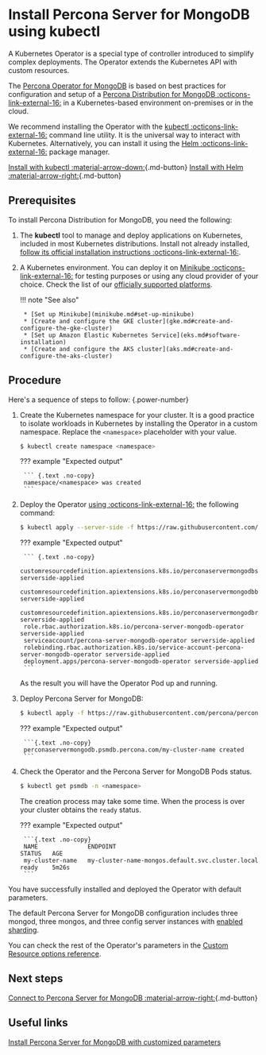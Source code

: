 # Install Percona Server for MongoDB using kubectl

A Kubernetes Operator is a special type of controller introduced to simplify complex deployments. The Operator extends the Kubernetes API with custom resources.

The [Percona Operator for MongoDB](compare.md) is based on best practices for configuration and setup of a [Percona Distribution for MongoDB  :octicons-link-external-16:](https://www.percona.com/mongodb/software/mongodb-distribution) in a Kubernetes-based environment on-premises or in the cloud.

We recommend installing the Operator with the [kubectl  :octicons-link-external-16:](https://kubernetes.io/docs/tasks/tools/) command line utility. It is the universal way to interact with Kubernetes. Alternatively, you can install it using the [Helm  :octicons-link-external-16:](https://github.com/helm/helm) package manager.

[Install with kubectl :material-arrow-down:](#prerequisites){.md-button} [Install with Helm :material-arrow-right:](helm.md){.md-button}

## Prerequisites

To install Percona Distribution for MongoDB, you need the following:

1. The **kubectl** tool to manage and deploy applications on Kubernetes, included in most Kubernetes distributions. Install not already installed, [follow its official installation instructions  :octicons-link-external-16:](https://kubernetes.io/docs/tasks/tools/install-kubectl/).

2. A Kubernetes environment. You can deploy it on [Minikube  :octicons-link-external-16:](https://github.com/kubernetes/minikube) for testing purposes or using any cloud provider of your choice. Check the list of our [officially supported platforms](System-Requirements.md#officially-supported-platforms).

    !!! note "See also"

        * [Set up Minikube](minikube.md#set-up-minikube)
        * [Create and configure the GKE cluster](gke.md#create-and-configure-the-gke-cluster)
        * [Set up Amazon Elastic Kubernetes Service](eks.md#software-installation)
        * [Create and configure the AKS cluster](aks.md#create-and-configure-the-aks-cluster)

## Procedure 

Here's a sequence of steps to follow:
{.power-number}

1. Create the Kubernetes namespace for your cluster. It is a good practice to isolate workloads in Kubernetes by installing the Operator in a custom namespace. Replace the `<namespace>` placeholder with your value.

    ``` {.bash data-prompt="$" }
    $ kubectl create namespace <namespace>
    ```

    ??? example "Expected output"

        ``` {.text .no-copy}
        namespace/<namespace> was created
        ```

2. Deploy the Operator [using  :octicons-link-external-16:](https://kubernetes.io/docs/reference/using-api/server-side-apply/) the following command:

    ``` {.bash data-prompt="$" }
    $ kubectl apply --server-side -f https://raw.githubusercontent.com/percona/percona-server-mongodb-operator/v{{ release }}/deploy/bundle.yaml -n <namespace>
    ```

    ??? example "Expected output"

        ``` {.text .no-copy}
        customresourcedefinition.apiextensions.k8s.io/perconaservermongodbs.psmdb.percona.com serverside-applied
        customresourcedefinition.apiextensions.k8s.io/perconaservermongodbbackups.psmdb.percona.com serverside-applied
        customresourcedefinition.apiextensions.k8s.io/perconaservermongodbrestores.psmdb.percona.com serverside-applied
        role.rbac.authorization.k8s.io/percona-server-mongodb-operator serverside-applied
        serviceaccount/percona-server-mongodb-operator serverside-applied
        rolebinding.rbac.authorization.k8s.io/service-account-percona-server-mongodb-operator serverside-applied
        deployment.apps/percona-server-mongodb-operator serverside-applied
        ```

    As the result you will have the Operator Pod up and running. 

3. Deploy Percona Server for MongoDB:

    ```{.bash data-prompt="$" }
    $ kubectl apply -f https://raw.githubusercontent.com/percona/percona-server-mongodb-operator/v{{ release }}/deploy/cr.yaml -n <namespace>
    ```

    ??? example "Expected output"

        ```{.text .no-copy}
        perconaservermongodb.psmdb.percona.com/my-cluster-name created
        ```


4. Check the Operator and the Percona Server for MongoDB Pods status.

    ```{.bash data-prompt="$" }
    $ kubectl get psmdb -n <namespace>
    ```

    The creation process may take some time. When the process is over your
    cluster obtains the `ready` status. 

    ??? example "Expected output"

        ```{.text .no-copy}
        NAME              ENDPOINT                                           STATUS   AGE
        my-cluster-name   my-cluster-name-mongos.default.svc.cluster.local   ready    5m26s
        ```

You have successfully installed and deployed the Operator with default parameters. 

The default Percona Server for MongoDB configuration includes three mongod, three mongos, and three config server instances with [enabled sharding](sharding.md).

You can check the rest of the Operator's parameters in the [Custom Resource options reference](operator.md#operator-custom-resource-options).


## Next steps

[Connect to Percona Server for MongoDB :material-arrow-right:](connect.md){.md-button}    

## Useful links

[Install Percona Server for MongoDB with customized parameters](custom-install.md)

